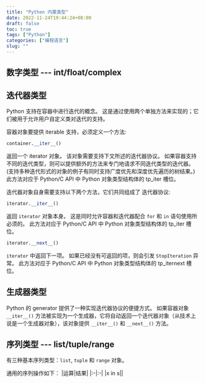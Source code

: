 ```yaml
---
title: "Python 内置类型"
date: 2022-11-24T19:44:24+08:00
draft: false
toc: true
tags: ["Python"] 
categories: ["编程语言"] 
slug: ""
---
```


## 数字类型 --- int/float/complex

## 迭代器类型
Python 支持在容器中进行迭代的概念。 这是通过使用两个单独方法来实现的；它们被用于允许用户自定义类对迭代的支持。

容器对象要提供 iterable 支持，必须定义一个方法:
``` python
container.__iter__()
```
返回一个 iterator 对象。 该对象需要支持下文所述的迭代器协议。 如果容器支持不同的迭代类型，则可以提供额外的方法来专门地请求不同迭代类型的迭代器。(支持多种迭代形式的对象的例子有同时支持广度优先和深度优先遍历的树结果。)此方法对应于 Python/C API 中 Python 对象类型结构体的 tp_iter 槽位。

迭代器对象自身需要支持以下两个方法，它们共同组成了 迭代器协议:
``` Python
iterator.__iter__()
```
返回 `iterator` 对象本身。 这是同时允许容器和迭代器配合 `for` 和 `in` 语句使用所必须的。 此方法对应于 Python/C API 中 Python 对象类型结构体的 tp_iter 槽位。

``` Python
iterator.__next__()
```
`iterator` 中返回下一项。 如果已经没有可返回的项，则会引发 `StopIteration` 异常。 此方法对应于 Python/C API 中 Python 对象类型结构体的 tp_iternext 槽位。

## 生成器类型
Python 的 generator 提供了一种实现迭代器协议的便捷方式。 如果容器对象 `__iter__()` 方法被实现为一个生成器，它将自动返回一个迭代器对象（从技术上说是一个生成器对象），该对象提供 `__iter__()` 和 `__next__()` 方法。

## 序列类型 --- list/tuple/range
有三种基本序列类型：`list`, `tuple` 和 `range` 对象。

通用的序列操作如下：
|运算|结果|
|:-|:-|
|x in s||